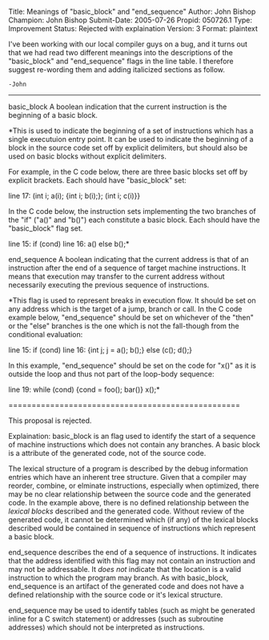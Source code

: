 Title:       Meanings of "basic_block" and "end_sequence"
Author:      John Bishop
Champion:    John Bishop
Submit-Date: 2005-07-26
Propid:      050726.1
Type:        Improvement
Status:      Rejected with explaination
Version:     3
Format:      plaintext

I've been working with our local compiler guys on a bug, and it turns out that we
had read two different meanings into the descriptions of the "basic_block" and 
"end_sequence" flags in the line table.  I therefore suggest re-wording them and
adding italicized sections as follow.

    -John

----
basic_block
   A boolean indication that the current instruction is the beginning of a 
   basic block.

*This is used to indicate the beginning of a set of instructions which has
   a single executuion entry point.  It can be used to indicate the beginning
   of a block in the source code set off by explicit delimiters, but should 
   also be used on basic blocks without explicit delimiters.

   For example, in the C code below, there are three basic blocks set off by
   explicit brackets.  Each should have "basic_block" set:

   line 17: (int i; a(i); {int i; b(i);}; (int i; c(i)}}

   In the C code below, the instruction sets implementing the two branches of
   the "if" ("a()" and "b()") each constitute a basic block.  Each should have
   the "basic_block" flag set.

   line 15:  if (cond)
   line 16:     a() else b();*


end_sequence
   A boolean indicating that the current address is that of an instruction after
   the end of a sequence of target machine instructions.  It means that execution
   may transfer to the current address without necessarily executing the previous
   sequence of instructions.

*This flag is used to represent breaks in execution flow.  It should be set on
   any address which is the target of a jump, branch or call.  In the C code example
   below, "end_sequence" should be set on whichever of the "then" or the "else"
   branches is the one which is not the fall-though from the conditional evaluation:
 
   line 15:  if (cond)
   line 16:     {int j; j = a(); b();} else (c(); d();}

   In this example, "end_sequence" should be set on the code for "x()" as it is
   outside the loop and thus not part of the loop-body sequence:

   line 19:  while (cond) {cond = foo(); bar()} x();*

==================================================

This proposal is rejected.

Explaination:
  basic_block is an flag used to identify the start of a sequence of machine
  instructions which does not contain any branches.  A basic block is a 
  attribute of the generated code, not of the source code.  

  The lexical structure of a program is described by the debug information 
  entries which have an inherent tree structure.  Given that a compiler may 
  reorder, combine, or elminate instructions, especially when optimized, 
  there may be no clear relationship between the source code and the generated 
  code.  In the example above, there is no defined relationship between the
  *lexical blocks* described and the generated code.  Without review of
  the generated code, it cannot be determined which (if any) of the lexical
  blocks described would be contained in sequence of instructions which 
  represent a basic block.

  end_sequence describes the end of a sequence of instructions.  It indicates
  that the address identified with this flag may not contain an instruction and
  may not be addressable.  It *does not* indicate that the location is
  a valid instruction to which the program may branch.  As with basic_block, 
  end_sequence is an artifact of the generated code and does not have a defined 
  relationship with the source code or it's lexical structure.

  end_sequence may be used to identify tables (such as might be generated inline
  for a C switch statement) or addresses (such as subroutine addresses) which 
  should not be interpreted as instructions.  
